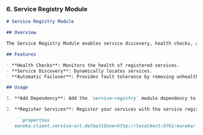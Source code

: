 
### 6. **Service Registry Module**

```markdown
# Service Registry Module

## Overview

The Service Registry Module enables service discovery, health checks, and automatic failover.

## Features

- **Health Checks**: Monitors the health of registered services.
- **Service Discovery**: Dynamically locates services.
- **Automatic Failover**: Provides fault tolerance by removing unhealthy instances.

## Usage

1. **Add Dependency**: Add the `service-registry` module dependency to your microservices.

2. **Register Services**: Register your services with the service registry.

   ```properties
   eureka.client.service-url.defaultZone=http://localhost:8761/eureka/
